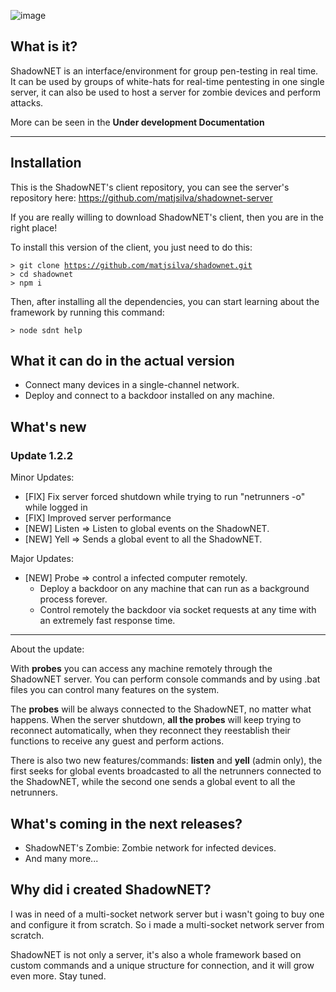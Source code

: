 ![image](https://user-images.githubusercontent.com/54675543/180327662-f569be24-35c7-45df-804a-67b1e989ad45.png) 

## What is it?

ShadowNET is an interface/environment for group pen-testing in real time. It can be used by groups of white-hats for real-time pentesting in one single server, it can also be used to host a server for zombie devices and perform attacks.

More can be seen in the **Under development Documentation**

---

## Installation

This is the ShadowNET's client repository, you can see the server's repository here: https://github.com/matjsilva/shadownet-server

If you are really willing to download ShadowNET's client, then you are in the right place!

To install this version of the client, you just need to do this:

<code>> git clone https://github.com/matjsilva/shadownet.git</code> <br/>
<code>> cd shadownet</code> <br/>
<code>> npm i</code>

Then, after installing all the dependencies, you can start learning about the framework by running this command:

<code>> node sdnt help</code>

## What it can do in the actual version

- Connect many devices in a single-channel network.
- Deploy and connect to a backdoor installed on any machine.

## What's new

### Update 1.2.2

Minor Updates:
- [FIX] Fix server forced shutdown while trying to run "netrunners -o" while logged in
- [FIX] Improved server performance
- [NEW] Listen => Listen to global events on the ShadowNET.
- [NEW] Yell => Sends a global event to all the ShadowNET.

Major Updates:
- [NEW] Probe => control a infected computer remotely.
    - Deploy a backdoor on any machine that can run as a background process forever.
    - Control remotely the backdoor via socket requests at any time with an extremely fast response time.
---
About the update:

With **probes** you can access any machine remotely through the ShadowNET server. You can perform console commands and by using .bat files you can control many features on the system.

The **probes** will be always connected to the ShadowNET, no matter what happens. When the server shutdown, **all the probes** will keep trying to reconnect automatically, when they reconnect they reestablish their functions to receive any guest and perform actions.

There is also two new features/commands: **listen** and **yell** (admin only), the first seeks for global events broadcasted to all the netrunners connected to the ShadowNET, while the second one sends a global event to all the netrunners.


## What's coming in the next releases?

- ShadowNET's Zombie: Zombie network for infected devices.
- And many more...

## Why did i created ShadowNET?

I was in need of a multi-socket network server but i wasn't going to buy one and configure it from scratch. So i made a multi-socket network server from scratch.

ShadowNET is not only a server, it's also a whole framework based on custom commands and a unique structure for connection, and it will grow even more. Stay tuned.

